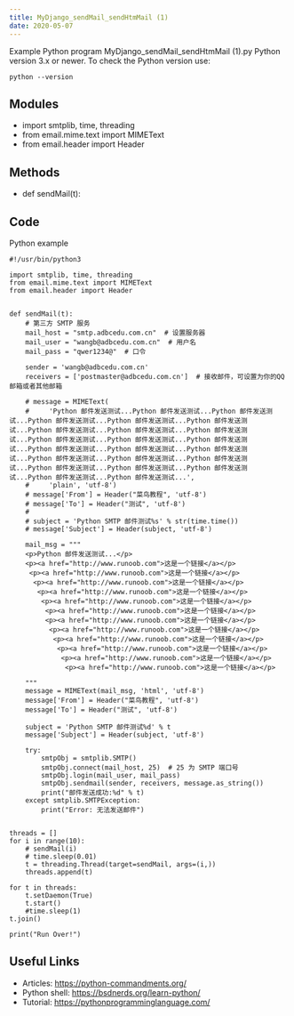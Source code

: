 ```yaml
---
title: MyDjango_sendMail_sendHtmMail (1)
date: 2020-05-07
---
```

Example Python program MyDjango_sendMail_sendHtmMail (1).py
Python version 3.x or newer.
To check the Python version use:

    python --version

## Modules

* import smtplib, time, threading
* from email.mime.text import MIMEText
* from email.header import Header

## Methods

* def sendMail(t):

## Code

Python example

    #!/usr/bin/python3
    
    import smtplib, time, threading
    from email.mime.text import MIMEText
    from email.header import Header
    
    
    def sendMail(t):
        # 第三方 SMTP 服务
        mail_host = "smtp.adbcedu.com.cn"  # 设置服务器
        mail_user = "wangb@adbcedu.com.cn"  # 用户名
        mail_pass = "qwer1234@"  # 口令
    
        sender = 'wangb@adbcedu.com.cn'
        receivers = ['postmaster@adbcedu.com.cn']  # 接收邮件，可设置为你的QQ邮箱或者其他邮箱
    
        # message = MIMEText(
        #     'Python 邮件发送测试...Python 邮件发送测试...Python 邮件发送测试...Python 邮件发送测试...Python 邮件发送测试...Python 邮件发送测试...Python 邮件发送测试...Python 邮件发送测试...Python 邮件发送测试...Python 邮件发送测试...Python 邮件发送测试...Python 邮件发送测试...Python 邮件发送测试...Python 邮件发送测试...Python 邮件发送测试...Python 邮件发送测试...Python 邮件发送测试...Python 邮件发送测试...Python 邮件发送测试...Python 邮件发送测试...Python 邮件发送测试...Python 邮件发送测试...Python 邮件发送测试...',
        #     'plain', 'utf-8')
        # message['From'] = Header("菜鸟教程", 'utf-8')
        # message['To'] = Header("测试", 'utf-8')
        #
        # subject = 'Python SMTP 邮件测试%s' % str(time.time())
        # message['Subject'] = Header(subject, 'utf-8')
    
        mail_msg = """
        <p>Python 邮件发送测试...</p>
        <p><a href="http://www.runoob.com">这是一个链接</a></p>
         <p><a href="http://www.runoob.com">这是一个链接</a></p>
          <p><a href="http://www.runoob.com">这是一个链接</a></p>
           <p><a href="http://www.runoob.com">这是一个链接</a></p>
            <p><a href="http://www.runoob.com">这是一个链接</a></p>
             <p><a href="http://www.runoob.com">这是一个链接</a></p> 
             <p><a href="http://www.runoob.com">这是一个链接</a></p>
              <p><a href="http://www.runoob.com">这是一个链接</a></p>
               <p><a href="http://www.runoob.com">这是一个链接</a></p>
                <p><a href="http://www.runoob.com">这是一个链接</a></p>
                 <p><a href="http://www.runoob.com">这是一个链接</a></p>
                  <p><a href="http://www.runoob.com">这是一个链接</a></p>
             
        """
        message = MIMEText(mail_msg, 'html', 'utf-8')
        message['From'] = Header("菜鸟教程", 'utf-8')
        message['To'] = Header("测试", 'utf-8')
    
        subject = 'Python SMTP 邮件测试%d' % t
        message['Subject'] = Header(subject, 'utf-8')
    
        try:
            smtpObj = smtplib.SMTP()
            smtpObj.connect(mail_host, 25)  # 25 为 SMTP 端口号
            smtpObj.login(mail_user, mail_pass)
            smtpObj.sendmail(sender, receivers, message.as_string())
            print("邮件发送成功:%d" % t)
        except smtplib.SMTPException:
            print("Error: 无法发送邮件")
    
    
    threads = []
    for i in range(10):
        # sendMail(i)
        # time.sleep(0.01)
        t = threading.Thread(target=sendMail, args=(i,))
        threads.append(t)
    
    for t in threads:
        t.setDaemon(True)
        t.start()
        #time.sleep(1)
    t.join()
    
    print("Run Over!")
    

## Useful Links

- Articles: https://python-commandments.org/
- Python shell: https://bsdnerds.org/learn-python/
- Tutorial: https://pythonprogramminglanguage.com/
